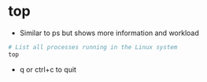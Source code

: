 # top

- Similar to ps but shows more information and workload

```sh
# List all processes running in the Linux system
top
```

- q or ctrl+c to quit
